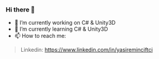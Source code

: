 ### Hi there 👋

- 🔭 I’m currently working on C# & Unity3D
- 🌱 I’m currently learning C# & Unity3D
-  📫 How to reach me:
>  Linkedin: https://www.linkedin.com/in/yasireminciftci <br/>
